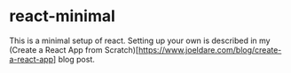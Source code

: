 # react-minimal

This is a minimal setup of react. Setting up your own is described in my (Create a React App from Scratch)[https://www.joeldare.com/blog/create-a-react-app] blog post.
